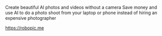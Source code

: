 Create beautiful AI photos and videos without a camera
Save money and use AI to do a photo shoot from your laptop or phone instead of hiring an expensive photographer

https://robopic.me
